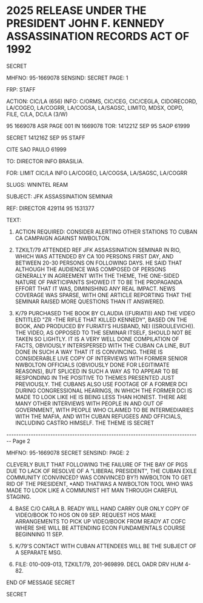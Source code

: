 # 2025 RELEASE UNDER THE PRESIDENT JOHN F. KENNEDY ASSASSINATION RECORDS ACT OF 1992

SECRET

MHFNO: 95-1669078 SENSIND: SECRET PAGE: 1

FRP: STAFF

ACTION: CIC/LA (656) INFO: C/ORMS, CIC/CEG, CIC/CEGLA, CIDORECORD,
LA/COGEO, LA/COGRR, LA/COGSA, LA/SAGSC, LIMITO, MDSX, ODPD, FILE, C/LA,
DC/LA (3/W)

95 1669078 ASR PAGE 001 IN 1669078
TOR: 141221Z SEP 95 SAOP 61999

SECRET 141216Z SEP 95 STAFF

CITE SAO PAULO 61999

TO: DIRECTOR INFO BRASILIA.

FOR: LIMIT CIC/LA INFO LA/COGEO, LA/COGSA, LA/SAGSC, LA/COGRR

SLUGS: WNINTEL REAM

SUBJECT: JFK ASSASSINATION SEMINAR

REF: DIRECTOR 429114 95 1531377

TEXT:

1. ACTION REQUIRED: CONSIDER ALERTING OTHER STATIONS TO CUBAN
   CA CAMPAIGN AGAINST NWBOLTON.

2. TZKILT/79 ATTENDED REF JFK ASSASSINATION SEMINAR IN RIO,
   WHICH WAS ATTENDED BY CA 100 PERSONS FIRST DAY, AND BETWEEN 20-30
   PERSONS ON FOLLOWING DAYS. HE SAID THAT ALTHOUGH THE AUDIENCE WAS
   COMPOSED OF PERSONS GENERALLY IN AGREEMENT WITH THE THEME, THE
   ONE-SIDED NATURE OF PARTICIPANTS SHOWED IT TO BE THE PROPAGANDA
   EFFORT THAT IT WAS, DIMINISHING ANY REAL IMPACT. NEWS COVERAGE WAS
   SPARSE, WITH ONE ARTICLE REPORTING THAT THE SEMINAR RAISED MORE
   QUESTIONS THAN IT ANSWERED.

3. K/79 PURCHASED THE BOOK BY CLAUDIA ((FURIATI)) AND THE VIDEO
   ENTITLED "ZR -THE RIFLE THAT KILLED KENNEDY", BASED ON THE BOOK, AND
   PRODUCED BY FURIATI'S HUSBAND, NEI ((SROULEVICH)). THE VIDEO, AS
   OPPOSED TO THE SEMINAR ITSELF, SHOULD NOT BE TAKEN SO LIGHTLY. IT IS
   A VERY WELL DONE COMPILATION OF FACTS, OBVIOUSLY INTERSPERSED WITH
   THE CUBAN CA LINE, BUT DONE IN SUCH A WAY THAT IT IS CONVINCING.
   THERE IS CONSIDERABLE LIVE COPY OF INTERVIEWS WITH FORMER SENIOR
   NWBOLTON OFFICIALS (OBVIOUSLY DONE FOR LEGITIMATE REASONS), BUT
   SPLICED IN SUCH A WAY AS TO APPEAR TO BE RESPONDING IN THE POSITIVE
   TO THEMES PRESENTED JUST PREVIOUSLY. THE CUBANS ALSO USE FOOTAGE OF
   A FORMER DCI DURING CONGRESSIONAL HEARINGS, IN WHICH THE FORMER DCI
   IS MADE TO LOOK LIKE HE IS BEING LESS THAN HONEST. THERE ARE MANY
   OTHER INTERVIEWS WITH PEOPLE IN AND OUT OF GOVERNMENT, WITH PEOPLE
   WHO CLAIMED TO BE INTERMEDIARIES WITH THE MAFIA, AND WITH CUBAN
   REFUGEES AND OFFICIALS, INCLUDING CASTRO HIMSELF. THE THEME IS
   SECRET


-------------------------------------------------------------------------------- Page 2

MHFNO: 95-1669078
SECRET
SENSIND:
PAGE: 2

CLEVERLY BUILT THAT FOLLOWING THE FAILURE OF THE BAY OF PIGS DUE TO
LACK OF RESOLVE OF A "LIBERAL PRESIDENT", THE CUBAN EXILE COMMUNITY
(CONVINCED? WAS CONVINCED BY?) NWBOLTON TO GET RID OF THE PRESIDENT,
*AND THAT<LEE HARVEY OSWALD>WAS A NWBOLTON TOOL WHO WAS MADE TO LOOK
LIKE A COMMUNIST HIT MAN THROUGH CAREFUL STAGING.

4. BASE C/O CARLA B. READY WILL HAND CARRY OUR ONLY COPY OF
   VIDEO/BOOK TO HOS ON 09 SEP. REQUEST HOS MAKE ARRANGEMENTS TO PICK
   UP VIDEO/BOOK FROM READY AT COFC WHERE SHE WILL BE ATTENDING ECON
   FUNDAMENTALS COURSE BEGINNING 11 SEP.

5. K/79'S CONTACT WITH CUBAN ATTENDEES WILL BE THE SUBJECT OF A
   SEPARATE MSG.

6. FILE: 010-009-013, TZKILT/79, 201-969899. DECL OADR DRV
   HUM 4-82.

END OF MESSAGE
SECRET

SECRET
